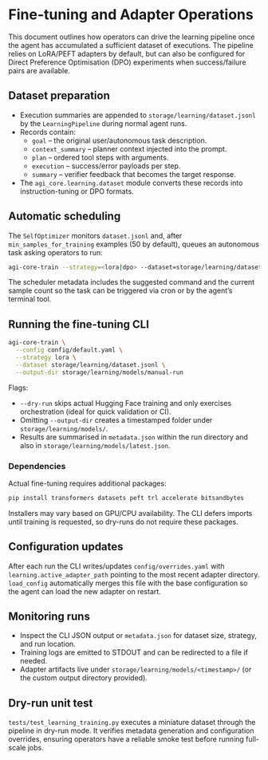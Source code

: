 # Fine-tuning and Adapter Operations

This document outlines how operators can drive the learning pipeline once the
agent has accumulated a sufficient dataset of executions. The pipeline relies on
LoRA/PEFT adapters by default, but can also be configured for Direct Preference
Optimisation (DPO) experiments when success/failure pairs are available.

## Dataset preparation

* Execution summaries are appended to `storage/learning/dataset.jsonl` by the
  `LearningPipeline` during normal agent runs.
* Records contain:
  * `goal` – the original user/autonomous task description.
  * `context_summary` – planner context injected into the prompt.
  * `plan` – ordered tool steps with arguments.
  * `execution` – success/error payloads per step.
  * `summary` – verifier feedback that becomes the target response.
* The `agi_core.learning.dataset` module converts these records into
  instruction-tuning or DPO formats.

## Automatic scheduling

The `SelfOptimizer` monitors `dataset.jsonl` and, after
`min_samples_for_training` examples (50 by default), queues an autonomous task
asking operators to run:

```bash
agi-core-train --strategy=<lora|dpo> --dataset=storage/learning/dataset.jsonl
```

The scheduler metadata includes the suggested command and the current sample
count so the task can be triggered via cron or by the agent’s terminal tool.

## Running the fine-tuning CLI

```bash
agi-core-train \
  --config config/default.yaml \
  --strategy lora \
  --dataset storage/learning/dataset.jsonl \
  --output-dir storage/learning/models/manual-run
```

Flags:

* `--dry-run` skips actual Hugging Face training and only exercises orchestration
  (ideal for quick validation or CI).
* Omitting `--output-dir` creates a timestamped folder under
  `storage/learning/models/`.
* Results are summarised in `metadata.json` within the run directory and also in
  `storage/learning/models/latest.json`.

### Dependencies

Actual fine-tuning requires additional packages:

```bash
pip install transformers datasets peft trl accelerate bitsandbytes
```

Installers may vary based on GPU/CPU availability. The CLI defers imports until
training is requested, so dry-runs do not require these packages.

## Configuration updates

After each run the CLI writes/updates `config/overrides.yaml` with
`learning.active_adapter_path` pointing to the most recent adapter directory.
`load_config` automatically merges this file with the base configuration so the
agent can load the new adapter on restart.

## Monitoring runs

* Inspect the CLI JSON output or `metadata.json` for dataset size, strategy, and
  run location.
* Training logs are emitted to STDOUT and can be redirected to a file if needed.
* Adapter artifacts live under `storage/learning/models/<timestamp>/` (or the
  custom output directory provided).

## Dry-run unit test

`tests/test_learning_training.py` executes a miniature dataset through the
pipeline in dry-run mode. It verifies metadata generation and configuration
overrides, ensuring operators have a reliable smoke test before running
full-scale jobs.
